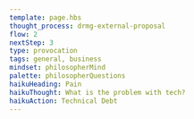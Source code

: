 ```yaml
---
template: page.hbs
thought_process: drmg-external-proposal
flow: 2
nextStep: 3
type: provocation
tags: general, business
mindset: philosopherMind
palette: philosopherQuestions
haikuHeading: Pain
haikuThought: What is the problem with tech?
haikuAction: Technical Debt
---
```

